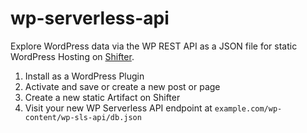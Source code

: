 # wp-serverless-api

Explore WordPress data via the WP REST API as a JSON file for static WordPress Hosting on [Shifter](https://getshifter.io).

1. Install as a WordPress Plugin
2. Activate and save or create a new post or page
3. Create a new static Artifact on Shifter
4. Visit your new WP Serverless API endpoint at `example.com/wp-content/wp-sls-api/db.json`
